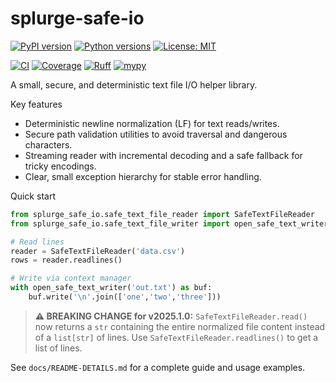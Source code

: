 # splurge-safe-io

[![PyPI version](https://badge.fury.io/py/splurge-safe-io.svg)](https://pypi.org/project/splurge-safe-io/)
[![Python versions](https://img.shields.io/pypi/pyversions/splurge-safe-io.svg)](https://pypi.org/project/splurge-safe-io/)
[![License: MIT](https://img.shields.io/badge/License-MIT-blue.svg)](https://opensource.org/licenses/MIT)

[![CI](https://github.com/jim-schilling/splurge-safe-io/actions/workflows/ci-quick-test.yml/badge.svg)](https://github.com/jim-schilling/splurge-safe-io/actions/workflows/ci-quick-test.yml)
[![Coverage](https://img.shields.io/badge/coverage-92%25-brightgreen.svg)](https://github.com/jim-schilling/splurge-safe-io)
[![Ruff](https://img.shields.io/endpoint?url=https://raw.githubusercontent.com/astral-sh/ruff/main/assets/badge/v2.json)](https://github.com/astral-sh/ruff)
[![mypy](https://img.shields.io/badge/mypy-checked-black)](https://mypy-lang.org/)


A small, secure, and deterministic text file I/O helper library.

Key features

- Deterministic newline normalization (LF) for text reads/writes.
- Secure path validation utilities to avoid traversal and dangerous characters.
- Streaming reader with incremental decoding and a safe fallback for tricky encodings.
- Clear, small exception hierarchy for stable error handling.

Quick start

```py
from splurge_safe_io.safe_text_file_reader import SafeTextFileReader
from splurge_safe_io.safe_text_file_writer import open_safe_text_writer

# Read lines
reader = SafeTextFileReader('data.csv')
rows = reader.readlines()

# Write via context manager
with open_safe_text_writer('out.txt') as buf:
    buf.write('\n'.join(['one','two','three']))
```


> **⚠️ BREAKING CHANGE for v2025.1.0:** `SafeTextFileReader.read()` now returns a `str` containing the entire normalized file content instead of a `list[str]` of lines. Use `SafeTextFileReader.readlines()` to get a list of lines.


See `docs/README-DETAILS.md` for a complete guide and usage examples.
